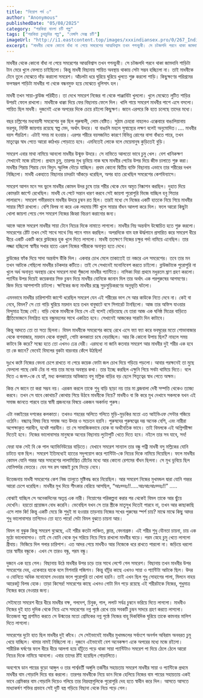 ```yaml
---
title: "নিয়োগ পর্ব ৩"
author: "Anonymous"
publishedDate: "05/08/2025"
category: "পরকিয়া বাংলা চটি গল্প"
tags: ["পরকিয়া চুদাচুদির গল্প", "বেঙ্গলি সেক্স চটি"]
imageUrl: "http://i1.eastcontent.top/images/xxxindiansex.pro/0/267_Indian_BFs.jpg"
excerpt: "মাধবীর থেকে কোনো বাঁধা না পেয়ে সমরেশের আত্মবিশ্বাস তখন গগনচুম্বী। সে চটজলদি পরনে থাকা জামদানি শাড়িটা টান মেরে খুলে ফেলতে চাইছিলো। কিন্তু মাধবী বিছানায় শায়িত অবস্থায় থাকায় সেটা সম্ভব হচ্ছিলো না। তাই মা..."
---
```


মাধবীর থেকে কোনো বাঁধা না পেয়ে সমরেশের আত্মবিশ্বাস তখন গগনচুম্বী। সে চটজলদি পরনে থাকা জামদানি শাড়িটা টান মেরে খুলে ফেলতে চাইছিলো। কিন্তু মাধবী বিছানায় শায়িত অবস্থায় থাকায় সেটা সম্ভব হচ্ছিলো না। তাই মাধবীকে টেনে তুলে মেঝেতে দাঁড় করালো সমরেশ। আঁচলটা ধরে ঘুরিয়ে ঘুরিয়ে খুলতে শুরু করলো শাড়ি। কিছুক্ষণের পরিশ্রমের ফলস্বরূপ শাড়িটা মাধবীর গা থেকে বন্ধনমুক্ত হয়ে মেঝেতে ধূলিসাৎ হল।


মাধবী তখন সায়া-ব্লাউজ পরিহীত। তা দেখে সমরেশ নিজের গা থেকে পাঞ্জাবিটা খুললো। খুলে মেঝেতে লুটিত শাড়ির উপরই ফেলে রাখলো। মাধবীকে ধাক্কা দিয়ে ফের বিছানায় ফেলে দিল। খালি গায়ে সমরেশ মাধবীর পাশে এসে বসলো। শায়িত ছিল মাধবী। দুজনেই একে অপরের দিকে চেয়ে রইলো কিছুক্ষণ। জানে এরপরে কি হতে চলেছে তাদের মধ্যে।


বছর চল্লিশের মধ্যবয়সী সমরেশের বুক ছিল পুরুষালী, লোম বেষ্টিত। সুঠাম চেহারা নাহলেও এক্কেবারে বাঙালিয়ানায় ভরপুর, নির্দিষ্ট জায়গায় রয়েছে স্বল্প মেদ, অর্থাৎ উদরে। যা বাঙালি মহলে সুস্বাস্থ্যের লক্ষণ বলেই অনুমোদিত।…. মাধবীর বয়স পঁয়ত্রিশ। এটাই সময় মা হওয়ার। এরপর শরীরে বয়সজনিত কারণে বিভিন্ন রোগের বাসা বাঁধতে পারে, তখন মাতৃত্বের স্বাধ পেতে আরো কাঠখড় পোড়াতে হবে। এমনিতেই লোকে বলে মেয়েমানুষ কুড়িতেই বুড়ি।


সমরেশ এবার মাথা নামিয়ে আনলো মাধবীর উন্মুক্ত উদরে। সে নাভিতে আলতো ভাবে চুমু খেল। বেশ খানিকক্ষণ সেখানেই মজে রইলো। প্রথমে চুমু, তারপর মুখ ডুবিয়ে নাক ঘষে মাধবীর পেটের উপর দিয়ে জীভ চালাতে শুরু করা। মাধবীর শিরায় শিরায় যেন বিদ্যুৎ স্ফুলিঙ্গ দৌড়ে যাচ্ছিল। প্রথম কোনো দ্বিতীয় ব্যক্তি বিছানায় এভাবে তার শরীরের দখল নিচ্ছিলো। মাধবী একহাতে বিছানার চাদরটা আঁকড়ে ধরেছিল, অপর হাত রেখেছিল সমরেশের কেশবিন্যাসে।


সমরেশ আপন মনে সব ভুলে মাধবীর কোমল উদর চুষে তার শরীর থেকে যেন অমৃত নিষ্কাশন করছিল। দুহাত দিয়ে কোমরটা জাপ্টে রেখেছিল। মাধবী যে পেটে সন্তান ধারণ করবে সেই জায়গা পুরোপুরি ভিজে যাচ্ছিল হবু পিতার লালারসে। সমরেশ গভীরভাবে মাধবীর উদরে চুম্বন রত ছিল। তারই মধ্যে সে নিজের একটি হাতকে নিয়ে গিয়ে মাধবীর সায়ার গিঁটে রাখলো। বেশি বিলম্ব না করে এক লহমায় গিঁট খুলে সায়ার বাঁধন আলগা করে দিল। ফলে আরো কিছুটা খোলা জায়গা পেয়ে গেল সমরেশ নিজের জিহ্বা বিচরণ করানোর জন্য।


আস্তে আস্তে সমরেশ মাধবীর সায়া টেনে নিচের দিকে নামাতে লাগলো। মাধবীর নিম্ন অন্তর্বাস উন্মোচিত হতে শুরু করলো। সমরেশের ঠোঁট তখন সেই সাথে সাথে নিম্ন পানে গমন করছিল। অপরদিকে বাম হস্ত ঊর্দ্ধপানে প্রসারিত করে সমরেশ ধীরে ধীরে একটি একটি করে ব্লাউজের হুক খুলে দিতে লাগলো। মাধবী ততক্ষণে নিজের চক্ষুর পর্দা নামিয়ে এনেছিল। তার লজ্জা হচ্ছিলো স্বামীর সখার হাতে এরূপ নিজের শরীরকে অনাবৃত হতে দেখে।


ব্লাউজের ফাঁক দিয়ে সাদা অন্তর্বাস উঁকি দিল। একবার চোখ মেলে তাকাতেই তা নজরে এল সমরেশের। তবে তার মন তখন আটকে গেছিলো মাধবীর চটকদার কটিতে। তাই সে সেখানেই মনোনিবেশ করতে চাইলো। ব্লাউজটাকে পুরোপুরি না খুলে অর্ধ অনাবৃত অবস্থায় রেখে সমরেশ মাথা গুঁজলো মাধবীর প্যান্টিতে। নাসিকা দিয়া প্রথমে মধুরতম ঘ্রাণ গ্রহণ করলো। প্যান্টির উপর দিয়েই কয়েকবার সিক্ত চুম্বন দিয়ে মাধবীর যোনিকে জানান দিল তার অর্থাৎ এক পরপুরুষের আগমণের। জিভ দিয়ে আশপাশটা চাটলো। ক্ষণিকের জন্য মাধবীর রন্ধ্রে সুড়সুড়িকরণের অনুভূতি ঘটলো।


এমনভাবে মাধবীর চারিপাশটা জাপ্টে ধরেছিল সমরেশ যেন এই শরীরের ভাগ সে আর কাউকে নিতে দেবে না। কেই বা নেবে, বিমল? সে তো গাড়ি ঘুরিয়ে ময়দান হয়ে তখন বাবুঘাটে বসে সিগারেট টানছিলো। আজ তার অফিস যাওয়ার বিন্দুমাত্র ইচ্ছে নেই। বাড়ি থেকে মাধবীকে নিয়ে সে এই বলেই বেড়িয়েছে যে তারা আজ এক ঘনিষ্ঠ মিত্রের বাড়িতে প্রীতিভোজনে নিমন্ত্রিত হয়ে বন্ধুমহলের সাথে একত্রিত হবে। সেখানেই আজকের সারাটা দিন কাটাবে।


কিন্তু আদতে তো তা সত্য ছিলনা। বিমল মাধবীকে সমরেশের কাছে রেখে এসে ফ্যা ফ্যা করে ভবঘুরের মতো শোভাবাজার থেকে বাগবাজার, ময়দান থেকে বাবুঘাট, গোটা কলকাতা চষে বেড়াচ্ছিল। আর কি কোনো উপায় ছিল? নাহলে সময় কাটবে কি করে? সন্ধ্যে হতে তো এখনও ঢের দেরী। এরমধ্যে না জানি কতবার সমরেশ আর মাধবীর দুই শরীর এক হবে তা কে জানে? ভেবেই বিমলের বুকটা বারংবার কেঁপে উঠছিল!


দুঃখে কষ্টে নিজের বেদনা চেপে রাখতে না পেরে কয়েক ফোটা জল চোখ দিয়ে গড়িয়ে পড়লো। আবার পরক্ষনেই তা মুছে ফেললো পাছে কেউ টের না পায় তার মনের অবস্থার কথা। তার ইচ্ছে করছিল এক্ষুনি গিয়ে সবটা থামিয়ে দিতে। বলে দিতে এ জগৎ-কে যে হ্যাঁ, মধ্য কলকাতার অভিজাত বসু মল্লিক বাড়ির বড় ছেলে পিতৃত্বের স্বাধ পেতে অক্ষম।


কিন্ত সে জানে তা করা সম্ভব নয়। এরকম করলে তাকে শুধু বাড়ি ছাড়া নয় তার মা ব্রজবালা দেবী সম্পত্তি থেকেও ত্যাজ্য করবে। তখন সে যাবে কোথায়? কোথায় গিয়ে উঠবে মাধবীকে নিয়ে? মাধবীও বা কি করে মুখ দেখাবে সকলকে যখন এই সমাজ জানতে পারবে তার স্বামী প্রজননের বিষয়ে একজন অকর্মন্য পুরুষ।


এটা নব্বইয়ের দশকের কলকাতা। তখনও শহরের অলিতে গলিতে মুড়ি-মুড়কির মতো এত আইভিএফ সেন্টার গজিয়ে ওঠেনি। বন্ধ্যাত্ব বিষয় নিয়ে সমাজ অত উদার ও সচেতন হয়নি। পুরুষদের পুরুষত্বের দম্ভ অনেক বেশি, এবং নারীরা অপেক্ষাকৃত পরাধীন, যথেষ্ট পরাধীন। তা সে সামাজিকভাবে হোক বা অর্থনৈতিক ভাবে। তাই বিমলকে এই অগ্নিপরীক্ষা দিতেই হবে। নিজের ভালোবাসার মানুষকে অন্যের বিছানায় লুটোপুটি খেতে দিতে হবে। নইলে তার সব যাবে, সব!


ফেরা যাক সেই বি কে পাল অ্যাভিনিউয়ের বাড়িতে। যেখানে সমরেশ সান্যাল তার বন্ধু পত্নী মাধবী বসু মল্লিকের যোনি চাটতে ব্যস্ত ছিল। সমরেশ ইতিমধ্যেই হাতের সদুপয়োগ করে প্যান্টিটা-কে নিচের দিকে নামিয়ে দিয়েছিল। ফলে মাধবীর কোমল যোনি গহ্বর আর সমরেশের লালামিশ্রিত ঠোঁটের মধ্যে আর কোনো রেশমের বাঁধন ছিলনা। সে মুখ ডুবিয়ে ছিল যোনিপর্দার ভেতরে। যেন সব রস আজই চুষে নিংড়ে নেবে।


উত্তেজনায় মাধবী সমরেশের কেশ নিজ তালুতে মুষ্টিবদ্ধ করে নিয়েছিল। আর সমরেশ নিজের মুখমন্ডল দ্বারা যোনি গহ্বর আরো চেপে ধরেছিল। মাধবীর মুখ দিয়ে শীৎকার বেরিয়ে আসছিল, “আঃহ্হ্হঃ!!…..আঃআঃআঃহ্হ্হঃ!!” …..


বোঝাই যাচ্ছিল সে অনেকদিনের অতৃপ্ত এক নারী। নিয়োগের পরিকল্পনা করার পর থেকেই বিমল তাকে আর ছুঁয়ে দেখেনি। হয়তো প্রয়োজন বোধ করেনি। ভেবেছিল যখন সে তার স্ত্রীকে মাতৃসুখ দিতেই পারবে না, তখন আর কাছাকাছি এসে লাভ কি! কিন্তু একটি মেয়ে কি শুধুই মা হওয়ার তাড়নায় নিজের সখের পুরুষের স্পর্শ চায়? মাঝে মাঝে কিছু আদর শুধু ভালোবাসার তাগিদেও তো হতে পারে! সেটা বিমল বুঝতে চায়না আর।


বিমল না বুঝুক কিন্তু সমরেশ বুঝেছে, এই শরীর কতটা লাঞ্চিত, ক্লান্ত, বেদনাগ্রস্ত। এই শরীর শুধু যৌনতা চায়না, চায় এক মুঠো ভালোবাসাও। তাই সে যোনি থেকে মুখ সরিয়ে নিয়ে গিয়ে রাখলো মাধবীর ঘাড়ে। পরম স্নেহে চুমু খেতে লাগলো গ্রীবায়। ভিজিয়ে দিল গলার চারিপাশ। এত আদর পেয়ে মাধবীও আর নিজেকে ধরে রাখতে পারলো না। জড়িয়ে ধরলো তার স্বামীর বন্ধুকে। এখন সে তারও বন্ধু, পরম বন্ধু।


দুজনে এক হয়ে গেল। বিছানায় উঠে মাধবীর উপর চড়ে তার সাথে লেপ্টে গেল সমরেশ। বিছানায় তখন মাধবীর উপর সমরেশের দেহ, একেবারে যাকে বলে মিশনারি পজিশন। কিন্তু হাঁটুর কাছে এখনও সায়া ও প্যান্টিটা আটকে ছিল। উদর ও যোনিতে অধিক মনোযোগ দেওয়ার ফলে পুরোপুরি তা খোলা হয়নি। তাই এখন ছিল শুধু সোহাগের পালা, মিলনে নাহয় আরেকটু বিলম্ব হোক। তাড়া কিসের! সমরেশের কাছে এখনও গোটা দিন পড়ে রয়েছে এই শরীরটাকে নিজের, শুধুমাত্র নিজের করে নেওয়ার জন্য।


সেইমতো সমরেশ ধীরে ধীরে মাধবীর বক্ষ, গলদেশ, চিবুক, গাল, ললাট সর্বত্র চুম্বনে ভরিয়ে দিতে লাগলো। মাধবীও নিজের দুই হাত দুদিক থেকে নিয়ে এসে সমরেশের নগ্ন পৃষ্ঠে রেখে তার সবকটি চুম্বন সাদরে গ্রহণ করতে লাগলো। উত্তেজনা স্বল্প প্রশমিত করতে সে উন্মত্তের মতো প্রেমিকের নগ্ন পৃষ্ঠে নিজের বাহু দিকবিদিক ঘুরিয়ে তাকে কামনার মালিশ দিতে লাগলো।


সমরেশের দুটো হাত ছিল মাধবীর দুই কাঁধে। সে সেইভাবেই মাধবীর মুখমন্ডলের সর্বাংশে অনর্গল অবিরাম অনবরত চুমু খেয়ে যাচ্ছিল। থামার নামই নিচ্ছিলো না। দুজনে এইভাবেই বেশ অনেকক্ষণ একে অপরের মধ্যে মজে রইলো। শারীরিক ঘর্ষণের ফলে ধীরে ধীরে আলগা হয়ে হাঁটুতে পড়ে থাকা সায়া প্যান্টিটাও সমরেশ পা দিয়ে ঠেলে ঠেলে আরো নিচের দিকে নামিয়ে আনলো। এবার তাদের ঠাঁই হয়েছিল গোড়ালিতে।


অবশেষে ডান পায়ের বুড়ো আঙ্গুল ও তার পার্শ্ববর্তী অঙ্গুলি তর্জনীর সহায়তায় সমরেশ মাধবীর সায়া ও প্যান্টিকে প্রথমে মাধবীর বাম গোড়ালি দিয়ে বার করলো। তারপর মাধবীকে নিয়ে ডান দিকে হেলিয়ে নিজের বাম পায়ের সহায়তায় একই ভাবে প্রেমিকার বাম গোড়ালি দিয়েও গলিয়ে তার নিম্নবস্ত্রগুলিকে পুরোপুরি দেহ হতে স্বাধীন করে দিল। আসতে আসতে মাধ্যাকর্ষণ শক্তির প্রভাবে সেই দুটি বস্ত্র গড়িয়ে বিছানা থেকে নিচে পড়ে গেল।
